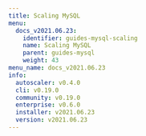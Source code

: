 ```yaml
---
title: Scaling MySQL
menu:
  docs_v2021.06.23:
    identifier: guides-mysql-scaling
    name: Scaling MySQL
    parent: guides-mysql
    weight: 43
menu_name: docs_v2021.06.23
info:
  autoscaler: v0.4.0
  cli: v0.19.0
  community: v0.19.0
  enterprise: v0.6.0
  installer: v2021.06.23
  version: v2021.06.23
---
```


